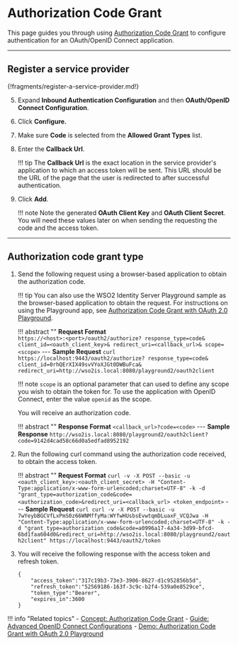 # Authorization Code Grant

This page guides you through using [Authorization Code Grant](../../../references/concepts/authorization/authorization-code-grant/) 
to configure authentication for an OAuth/OpenID Connect application. 

----

## Register a service provider

{!fragments/register-a-service-provider.md!}

5. Expand **Inbound Authentication Configuration** and then **OAuth/OpenID Connect Configuration**. 

6. Click **Configure.**   

7. Make sure **Code** is selected from the **Allowed Grant Types** list.
        
8. Enter the **Callback Url**.

    !!! tip
        The **Callback Url** is the exact location in the service provider's application to which an access token will 
        be sent. This URL should be the URL of the page that the user is redirected to after successful authentication.
            
9.  Click **Add**. 

    !!! note
        Note the generated **OAuth Client Key** and **OAuth Client Secret**. You will need these values later on when sending 
        the requesting the code and the access token.

----

## Authorization code grant type

1. Send the following request using a browser-based application to obtain the authorization code. 

    !!! tip
        You can also use the WSO2 Identity Server Playground sample as the browser-based application to obtain the request. For instructions on using the Playground app, see [Authorization Code Grant with OAuth 2.0 Playground](../../../quick-starts/auth-code-playground).

    !!! abstract ""
        **Request Format**    
        ```
        https://<host>:<port>/oauth2/authorize?
        response_type=code&
        client_id=<oauth_client_key>&
        redirect_uri=<callback_url>&
        scope=<scope>
        ```
        ---
        **Sample Request**
        ```curl
        https://localhost:9443/oauth2/authorize?
        response_type=code&
        client_id=0rhQErXIX49svVYoXJGt0DWBuFca&
        redirect_uri=http://wso2is.local:8080/playground2/oauth2client
        ```

    !!! note
        `scope` is an optional parameter that can used to define any scope you wish to obtain the token for. To use the application with OpenID Connect, enter the value `openid` as the scope.
    
    You will receive an authorization code. 

    !!! abstract ""
        **Response Format**
        ```
        <callback_url>?code=<code>
        ```
        ---
        **Sample Response**
        ```
        http://wso2is.local:8080/playground2/oauth2client?code=9142d4cad58c66d0a5edfad8952192
        ```

2. Run the following curl command using the authorization code received, to obtain the access token. 

    !!! abstract ""
        **Request Format**
        ```
        curl -v -X POST --basic -u <oauth_client_key>:<oauth_client_secret> -H "Content-Type:application/x-www-form-urlencoded;charset=UTF-8" -k -d "grant_type=authorization_code&code=<authorization_code>&redirect_uri=<callback_url> <token_endpoint>
        ```
        ---
        **Sample Request**
        ```curl
        curl -v -X POST --basic -u 7wYeybBGCVfLxPmS0z66WNMffyMa:WYfwHUsbsEvwtqmDLuaxF_VCQJwa -H "Content-Type:application/x-www-form-urlencoded;charset=UTF-8" -k -d "grant_type=authorization_code&code=a0996a17-4a34-3d99-bfcd-6bd1faa604d0&redirect_uri=http://wso2is.local:8080/playground2/oauth2client" https://localhost:9443/oauth2/token
        ```

3. You will receive the following response with the access token and refresh token. 

    ```
    {
        "access_token":"317c19b3-73e3-3906-8627-d1c952856b5d",
        "refresh_token":"52569186-163f-3c9c-b2f4-539a0e8529ce",
        "token_type":"Bearer",
        "expires_in":3600
    }
    ```

!!! info "Related topics"
    - [Concept: Authorization Code Grant](../../../references/concepts/authorization/authorization-code-grant/)
    - [Guide: Advanced OpenID Connect Configurations](../../login/oauth-app-config-advanced)
    - [Demo: Authorization Code Grant with OAuth 2.0 Playground](../../../quick-starts/auth-code-playground)
    